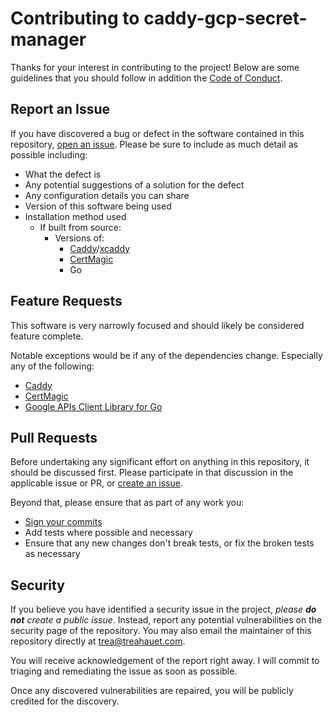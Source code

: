 # Contributing to caddy-gcp-secret-manager

Thanks for your interest in contributing to the project! Below are some guidelines that you should follow
in addition the [Code of Conduct](./.github/CODE_OF_CONDUCT.md).

## Report an Issue

If you have discovered a bug or defect in the software contained in this repository, [open an issue](https://github.com/trea/caddy-gcp-secret-manager/issues/new). Please be sure to
include as much detail as possible including:

- What the defect is
- Any potential suggestions of a solution for the defect
- Any configuration details you can share
- Version of this software being used
- Installation method used
  - If built from source:
    - Versions of:
      - [Caddy](https://github.com/caddyserver/caddy)/[xcaddy](https://github.com/caddyserver/xcaddy)
      - [CertMagic](https://github.com/caddyserver/certmagic)
      - Go

## Feature Requests

This software is very narrowly focused and should likely be considered feature complete.

Notable exceptions would be if any of the dependencies change. Especially any of the following:

- [Caddy](https://github.com/caddyserver/caddy)
- [CertMagic](https://github.com/caddyserver/certmagic)
- [Google APIs Client Library for Go](https://github.com/googleapis/google-api-go-client)

## Pull Requests

Before undertaking any significant effort on anything in this repository, it should be discussed first. Please participate in that discussion in the applicable issue or PR, or [create an issue](https://github.com/trea/caddy-gcp-secret-manager/issues/new).

Beyond that, please ensure that as part of any work you:

- [Sign your commits](https://docs.github.com/en/authentication/managing-commit-signature-verification/signing-commits)
- Add tests where possible and necessary
- Ensure that any new changes don't break tests, or fix the broken tests as necessary

## Security

If you believe you have identified a security issue in the project, _please **do not** create a public issue_. Instead, report any potential vulnerabilities on the security page of the repository. You may also email the
maintainer of this repository directly at [trea@treahauet.com](mailto:trea@treahauet.com?subject=caddy-gcp-secret-manager%20Security%20Issue).

You will receive acknowledgement of the report right away. I will commit to triaging and remediating the issue as soon as possible.

Once any discovered vulnerabilities are repaired, you will be publicly credited for the discovery.